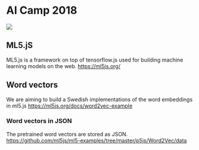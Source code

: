 # AI Camp 2018
<img src="https://media0.giphy.com/media/3ornk1yFi5KuWbMUUw/giphy.gif"/> 

## ML5.jS
ML5.js is a framework on top of tensorflow.js used for building machine learning models on the web.
https://ml5js.org/

## Word vectors
We are aiming to build a Swedish implementations of the word embeddings in ml5.js
https://ml5js.org/docs/word2vec-example

### Word vectors in JSON
The pretrained word vectors are stored as JSON.
https://github.com/ml5js/ml5-examples/tree/master/p5js/Word2Vec/data





